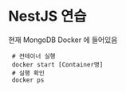 # NestJS 연습

현재 MongoDB Docker 에 들어있음
```shell
 # 컨테이너 실행
 docker start [Container명]
 # 실행 확인
 docker ps 
```